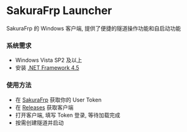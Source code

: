 # SakuraFrp Launcher
SakuraFrp 的 Windows 客户端, 提供了便捷的隧道操作功能和自启动功能

### 系统需求
 - Windows Vista SP2 及以上
 - 安装 [.NET Framework 4.5](https://dotnet.microsoft.com/download/dotnet-framework/net45)

### 使用方法
 - 在 [SakuraFrp](https://www.natfrp.com/) 获取你的 User Token
 - 在 [Releases](https://github.com/fengberd/SakuraFrpLauncher/releases) 获取客户端
 - 打开客户端, 填写 Token 登录, 等待加载完成
 - 按需创建隧道并启动
